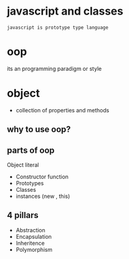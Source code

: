 # javascript and classes
```
javascript is prototype type language
```
# oop
its an programming paradigm or style
# object 
- collection of properties and methods
## why to use oop?

## parts of oop
Object literal

- Constructor function
- Prototypes
- Classes
- instances (new , this)

## 4 pillars
- Abstraction
- Encapsulation
- Inheritence
- Polymorphism